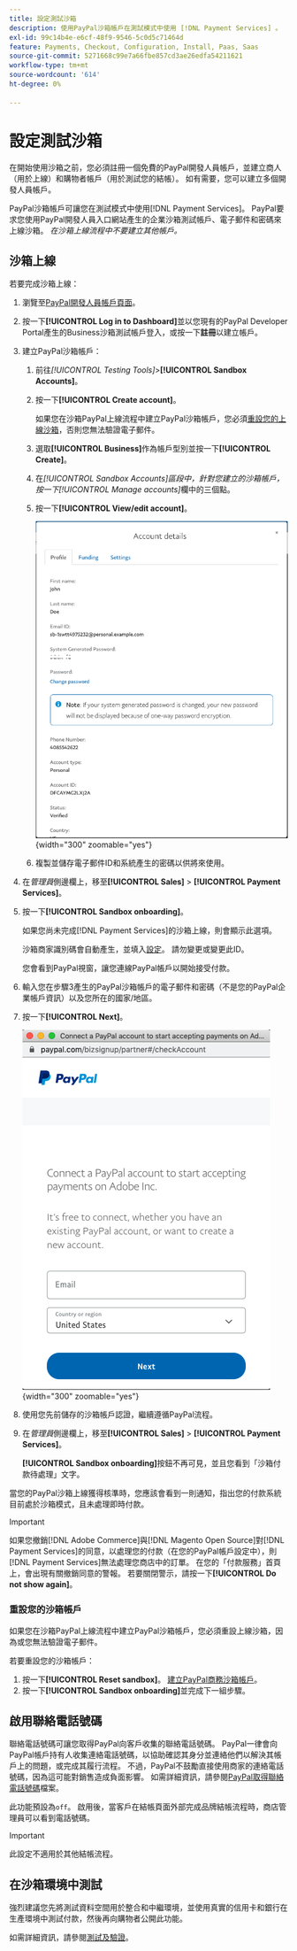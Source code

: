 ```yaml
---
title: 設定測試沙箱
description: 使用PayPal沙箱帳戶在測試模式中使用 [!DNL Payment Services] 。
exl-id: 99c14b4e-e6cf-48f9-9546-5c0d5c71464d
feature: Payments, Checkout, Configuration, Install, Paas, Saas
source-git-commit: 5271668c99e7a66fbe857cd3ae26edfa54211621
workflow-type: tm+mt
source-wordcount: '614'
ht-degree: 0%

---
```


# 設定測試沙箱

在開始使用沙箱之前，您必須註冊一個免費的PayPal開發人員帳戶，並建立商人（用於上線）和購物者帳戶（用於測試您的結帳）。 如有需要，您可以建立多個開發人員帳戶。

PayPal沙箱帳戶可讓您在測試模式中使用[!DNL Payment Services]。 PayPal要求您使用PayPal開發人員入口網站產生的企業沙箱測試帳戶、電子郵件和密碼來上線沙箱。 *在沙箱上線流程中不要建立其他帳戶。*

## 沙箱上線

若要完成沙箱上線：

1. 瀏覽至[PayPal開發人員帳戶頁面](https://developer.paypal.com/developer/accounts/)。
1. 按一下&#x200B;**[!UICONTROL Log in to Dashboard]**&#x200B;並以您現有的PayPal Developer Portal產生的Business沙箱測試帳戶登入，或按一下&#x200B;**註冊**&#x200B;以建立帳戶。
1. 建立PayPal沙箱帳戶：
   1. 前往&#x200B;_[!UICONTROL Testing Tools]_>**[!UICONTROL Sandbox Accounts]**。
   1. 按一下&#x200B;**[!UICONTROL Create account]**。

      如果您在沙箱PayPal上線流程中建立PayPal沙箱帳戶，您必須[重設您的上線沙箱](#reset-your-sandbox-account)，否則您無法驗證電子郵件。

   1. 選取&#x200B;**[!UICONTROL Business]**&#x200B;作為帳戶型別並按一下&#x200B;**[!UICONTROL Create]**。
   1. 在&#x200B;_[!UICONTROL Sandbox Accounts]_區段中，針對您建立的沙箱帳戶，按一下_[!UICONTROL Manage accounts]_&#x200B;欄中的三個點。
   1. 按一下&#x200B;**[!UICONTROL View/edit account]**。

      ![PayPal — 檢視/編輯沙箱帳戶](assets/onboarding-viewedit-sandbox.png){width="300" zoomable="yes"}

   1. 複製並儲存電子郵件ID和系統產生的密碼以供將來使用。

1. 在&#x200B;_管理員_&#x200B;側邊欄上，移至&#x200B;**[!UICONTROL Sales]** > **[!UICONTROL Payment Services]**。
1. 按一下&#x200B;**[!UICONTROL Sandbox onboarding]**。

   如果您尚未完成[!DNL Payment Services]的沙箱上線，則會顯示此選項。

   沙箱商家識別碼會自動產生，並填入[設定](settings.md)。 請勿變更或變更此ID。

   您會看到PayPal視窗，讓您連線PayPal帳戶以開始接受付款。

1. 輸入您在步驟3產生的PayPal沙箱帳戶的電子郵件和密碼（不是您的PayPal企業帳戶資訊）以及您所在的國家/地區。
1. 按一下&#x200B;**[!UICONTROL Next]**。

   ![PayPal — 連線PayPal帳戶以進行付款](assets/paypal-connectacct.png){width="300" zoomable="yes"}

1. 使用您先前儲存的沙箱帳戶認證，繼續遵循PayPal流程。
1. 在&#x200B;_管理員_&#x200B;側邊欄上，移至&#x200B;**[!UICONTROL Sales]** > **[!UICONTROL Payment Services]**。

   **[!UICONTROL Sandbox onboarding]**&#x200B;按鈕不再可見，並且您看到「沙箱付款待處理」文字。

當您的PayPal沙箱上線獲得核準時，您應該會看到一則通知，指出您的付款系統目前處於沙箱模式，且未處理即時付款。

>[!IMPORTANT]
>
>如果您撤銷[!DNL Adobe Commerce]與[!DNL Magento Open Source]對[!DNL Payment Services]的同意，以處理您的付款（在您的PayPal帳戶設定中），則[!DNL Payment Services]無法處理您商店中的訂單。 在您的「付款服務」首頁上，會出現有關撤銷同意的警報。 若要關閉警示，請按一下&#x200B;**[!UICONTROL Do not show again]**。

### 重設您的沙箱帳戶

如果您在沙箱PayPal上線流程中建立PayPal沙箱帳戶，您必須重設上線沙箱，因為或您無法驗證電子郵件。

若要重設您的沙箱帳戶：

1. 按一下&#x200B;**[!UICONTROL Reset sandbox]**。 [建立PayPal商務沙箱帳戶](https://developer.paypal.com/docs/api-basics/sandbox/accounts/#create-a-business-sandbox-account)。
1. 按一下&#x200B;**[!UICONTROL Sandbox onboarding]**&#x200B;並完成下一組步驟。

## 啟用聯絡電話號碼

聯絡電話號碼可讓您取得PayPal向客戶收集的聯絡電話號碼。 PayPal一律會向PayPal帳戶持有人收集連絡電話號碼，以協助確認其身分並連絡他們以解決其帳戶上的問題，或完成其履行流程。 不過，PayPal不鼓勵直接使用商家的連絡電話號碼，因為這可能對銷售造成負面影響。 如需詳細資訊，請參閱[PayPal取得聯絡電話號碼](https://www.sandbox.paypal.com/businessmanage/preferences/website)檔案。

此功能預設為`off`。 啟用後，當客戶在結帳頁面外部完成品牌結帳流程時，商店管理員可以看到電話號碼。

>[!IMPORTANT]
>
>此設定不適用於其他結帳流程。

## 在沙箱環境中測試

強烈建議您先將測試資料空間用於整合和中繼環境，並使用真實的信用卡和銀行在生產環境中測試付款，然後再向購物者公開此功能。

如需詳細資訊，請參閱[測試及驗證](test-validate.md)。
